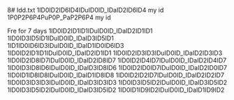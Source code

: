 8# Idd.txt
1ID0ID2ID6ID4IDuID0ID_IDaID2ID6ID4 my id
1P0P2P6P4PuP0P_PaP2P6P4 my id


Fre for 7 days
1ID0ID2ID1ID1IDuID0ID_IDaID2ID1ID1
1ID0ID3ID5ID1IDuID0ID_IDaID3ID5ID1
1ID1ID0ID6ID3IDuID0ID_IDaID1ID0ID6ID3
1ID0ID2ID1ID1IDuID0ID_IDaID2ID1ID1
1ID0ID2ID3ID3IDuID0ID_IDaID2ID3ID3
1ID0ID2ID8ID7IDuID0ID_IDaID2ID8ID7
1ID0ID2ID4ID7IDuID0ID_IDaID2ID4ID7
1ID0ID3ID8ID6IDuID0ID_IDaID3ID8ID6
1ID0ID2ID0ID7IDuID0ID_IDaID2ID0ID7
1ID0ID1ID8ID8IDuID0ID_IDaID1ID8ID8
1ID0ID2ID2ID7IDuID0ID_IDaID2ID2ID7
1ID0ID3ID3ID3IDuID0ID_IDaID3ID3ID3
1ID0ID3ID5ID2IDuID0ID_IDaID3ID5ID2
1ID0ID3ID5ID2IDuID0ID_IDaID3ID5ID2
1ID0ID1ID9ID2IDuID0ID_IDaID1ID9ID2
